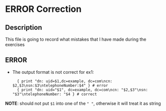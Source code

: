 ERROR Correction
====

## Description

This file is going to record what mistakes that I have made during the exercises


## ERROR

+ The output format is not correct for ex1:

		{ print "dn: uid=$1,dc=example, dc=com\ncn: $2,$3\nsn:$3\ntelephoneNumber:$4" } # error
		{ print "dn: uid="$1", dc=example, dc=com\ncn: "$2,$3"\nsn: "$3"\ntelephoneNumber: "$4 } # correct 

**NOTE**: should not put `$1` into one of the `" "`, otherwise it will treat it as string
